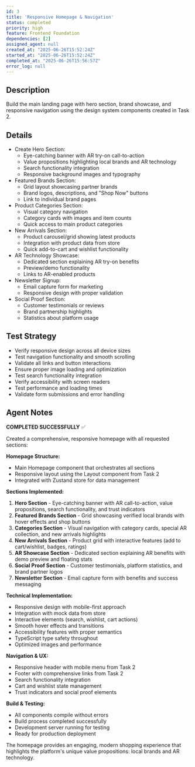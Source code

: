 ```yaml
---
id: 3
title: 'Responsive Homepage & Navigation'
status: completed
priority: high
feature: Frontend Foundation
dependencies: [2]
assigned_agent: null
created_at: "2025-06-26T15:52:24Z"
started_at: "2025-06-26T15:52:24Z"
completed_at: "2025-06-26T15:56:57Z"
error_log: null
---
```


## Description

Build the main landing page with hero section, brand showcase, and responsive navigation using the design system components created in Task 2.

## Details

- Create Hero Section:
  - Eye-catching banner with AR try-on call-to-action
  - Value propositions highlighting local brands and AR technology
  - Search functionality integration
  - Responsive background images and typography
- Featured Brands Section:
  - Grid layout showcasing partner brands
  - Brand logos, descriptions, and "Shop Now" buttons
  - Link to individual brand pages
- Product Categories Section:
  - Visual category navigation
  - Category cards with images and item counts
  - Quick access to main product categories
- New Arrivals Section:
  - Product carousel/grid showing latest products
  - Integration with product data from store
  - Quick add-to-cart and wishlist functionality
- AR Technology Showcase:
  - Dedicated section explaining AR try-on benefits
  - Preview/demo functionality
  - Links to AR-enabled products
- Newsletter Signup:
  - Email capture form for marketing
  - Responsive design with proper validation
- Social Proof Section:
  - Customer testimonials or reviews
  - Brand partnership highlights
  - Statistics about platform usage

## Test Strategy

- Verify responsive design across all device sizes
- Test navigation functionality and smooth scrolling
- Validate all links and button interactions
- Ensure proper image loading and optimization
- Test search functionality integration
- Verify accessibility with screen readers
- Test performance and loading times
- Validate form submissions and error handling

## Agent Notes

**COMPLETED SUCCESSFULLY** ✅

Created a comprehensive, responsive homepage with all requested sections:

**Homepage Structure:**
- Main Homepage component that orchestrates all sections
- Responsive layout using the Layout component from Task 2
- Integrated with Zustand store for data management

**Sections Implemented:**
1. **Hero Section** - Eye-catching banner with AR call-to-action, value propositions, search functionality, and trust indicators
2. **Featured Brands Section** - Grid showcasing verified local brands with hover effects and shop buttons
3. **Categories Section** - Visual navigation with category cards, special AR collection, and new arrivals highlights
4. **New Arrivals Section** - Product grid with interactive features (add to cart/wishlist, badges, ratings)
5. **AR Showcase Section** - Dedicated section explaining AR benefits with demo preview and floating stats
6. **Social Proof Section** - Customer testimonials, platform statistics, and brand partner logos
7. **Newsletter Section** - Email capture form with benefits and success messaging

**Technical Implementation:**
- Responsive design with mobile-first approach
- Integration with mock data from store
- Interactive elements (search, wishlist, cart actions)
- Smooth hover effects and transitions
- Accessibility features with proper semantics
- TypeScript type safety throughout
- Optimized images and performance

**Navigation & UX:**
- Responsive header with mobile menu from Task 2
- Footer with comprehensive links from Task 2
- Search functionality integration
- Cart and wishlist state management
- Trust indicators and social proof elements

**Build & Testing:**
- All components compile without errors
- Build process completed successfully
- Development server running for testing
- Ready for production deployment

The homepage provides an engaging, modern shopping experience that highlights the platform's unique value propositions: local brands and AR technology. 
